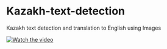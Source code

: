 # Kazakh-text-detection
Kazakh text detection and translation to English using Images

[![Watch the video](http://i3.ytimg.com/vi/-93d8AXV8iM/maxresdefault.jpg)](https://www.youtube.com/watch?v=-93d8AXV8iM&t)

